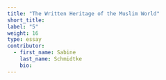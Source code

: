 ```yaml
---
title: "The Written Heritage of the Muslim World"
short_title:
label: "5"
weight: 16
type: essay
contributor:
  - first_name: Sabine
    last_name: Schmidtke
    bio:
---
```

